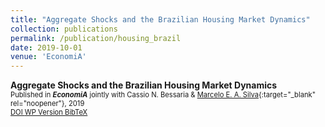 ```yaml
---
title: "Aggregate Shocks and the Brazilian Housing Market Dynamics"
collection: publications
permalink: /publication/housing_brazil
date: 2019-10-01
venue: 'EconomiA'
---
```

**Aggregate Shocks and the Brazilian Housing Market Dynamics**<br/> 
<span style="font-size:0.8em">Published in **_EconomiA_** jointly with Cassio N. Bessaria & [Marcelo E. A. Silva](https://sites.google.com/site/marceloeasilva/){:target="_blank" rel="noopener"}, 2019 </span>  
<a href="https://doi.org/10.1016/j.econ.2019.08.001" target="_blank" class="btn--research" style="font-size:0.8em">DOI <i class="fas fa-fw fa-link zoom" aria-hidden="true"></i></a>
<a href="/files/housing_local.pdf" target="_blank" class="btn--research" style="font-size:0.8em">WP Version <i class="fas fa-fw fa-file-pdf zoom" aria-hidden="true"></i></a>
<a href="/files/housing_cite.txt" target="_blank" class="btn--research" style="font-size:0.8em">BibTeX <i class="fas fa-file-alt zoom" aria-hidden="true"></i></a>
 
